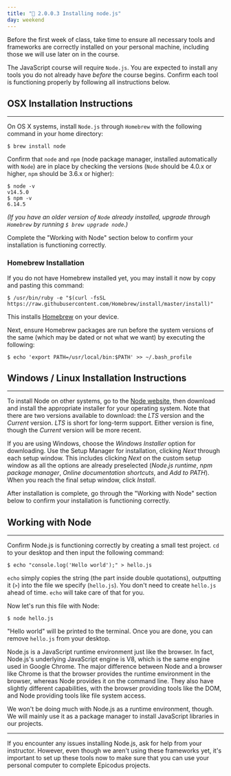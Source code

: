 ```yaml
---
title: "📓 2.0.0.3 Installing node.js"
day: weekend
---
```


Before the first week of class, take time to ensure all necessary tools and frameworks are correctly installed on your personal machine, including those we will use later on in the course.

The JavaScript course will require `Node.js`. You are expected to install any tools you do not already have _before_ the course begins. Confirm each tool is functioning properly by following all instructions below.

## OSX Installation Instructions
---

On OS X systems, install `Node.js` through `Homebrew` with the following command in your home directory:

```
$ brew install node
```

Confirm that `node` and `npm` (node package manager, installed automatically with `Node`) are in place by checking the versions (`Node`  should be 4.0.x or higher, `npm` should be 3.6.x or higher):

```
$ node -v
v14.5.0
$ npm -v
6.14.5
```

_(If you have an older version of `Node` already installed, upgrade through `Homebrew` by running `$ brew upgrade node`.)_

Complete the "Working with Node" section below to confirm your installation is functioning correctly.

### Homebrew Installation

If you do not have Homebrew installed yet, you may install it now by copy and pasting this command:

```shell
$ /usr/bin/ruby -e "$(curl -fsSL https://raw.githubusercontent.com/Homebrew/install/master/install)"
```
This installs [Homebrew](http://brew.sh/) on your device.

Next, ensure Homebrew packages are run before the system versions of the same (which may be dated or not what we want) by executing the following:

```shell
$ echo 'export PATH=/usr/local/bin:$PATH' >> ~/.bash_profile
```

## Windows / Linux Installation Instructions
---

To install Node on other systems, go to the [Node website](https://nodejs.org/en/download/), then download and install the appropriate installer for your operating system. Note that there are two versions available to download: the _LTS_ version and the _Current_ version. _LTS_ is short for long-term support. Either version is fine, though the _Current_ version will be more recent.

If you are using Windows, choose the _Windows Installer_ option for downloading. Use the Setup Manager for installation, clicking _Next_ through each setup window. This includes clicking _Next_ on the custom setup window as all the options are already preselected (_Node.js runtime_, _npm package manager_, _Online documentation shortcuts_, and _Add to PATH_). When you reach the final setup window, click _Install_.

After installation is complete, go through the "Working with Node" section below to confirm your installation is functioning correctly.

## Working with Node
---

Confirm Node.js is functioning correctly by creating a small test project. `cd` to your desktop and then input the following command:

```
$ echo "console.log('Hello world');" > hello.js
```

`echo` simply copies the string (the part inside double quotations), outputting it (`>`) into the file we specify (`hello.js`). You don't need to create `hello.js` ahead of time. `echo` will take care of that for you.

Now let's run this file with Node:

```shell
$ node hello.js
```

"Hello world" will be printed to the terminal. Once you are done, you can remove `hello.js` from your desktop.

Node.js is a JavaScript runtime environment just like the browser. In fact, Node.js's underlying JavaScript engine is V8, which is the same engine used in Google Chrome. The major difference between Node and a browser like Chrome is that the browser provides the runtime environment in the browser, whereas Node provides it on the command line. They also have slightly different capabilities, with the browser providing tools like the DOM, and Node providing tools like file system access.

We won't be doing much with Node.js as a runtime environment, though. We will mainly use it as a package manager to install JavaScript libraries in our projects.

---

If you encounter any issues installing Node.js, ask for help from your instructor.  However, even though we aren't using these frameworks yet, it's important to set up these tools now to make sure that you can use your personal computer to complete Epicodus projects.
